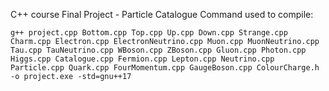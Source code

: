 C++ course Final Project - Particle Catalogue
Command used to compile:

```
g++ project.cpp Bottom.cpp Top.cpp Up.cpp Down.cpp Strange.cpp Charm.cpp Electron.cpp ElectronNeutrino.cpp Muon.cpp MuonNeutrino.cpp Tau.cpp TauNeutrino.cpp WBoson.cpp ZBoson.cpp Gluon.cpp Photon.cpp Higgs.cpp Catalogue.cpp Fermion.cpp Lepton.cpp Neutrino.cpp Particle.cpp Quark.cpp FourMomentum.cpp GaugeBoson.cpp ColourCharge.h -o project.exe -std=gnu++17
```